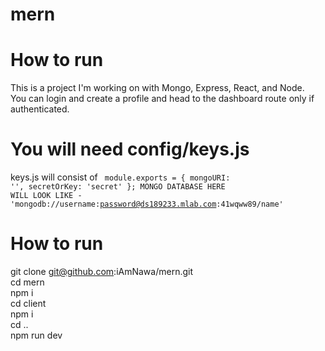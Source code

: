 # mern

# How to run
This is a project I'm working on with Mongo, Express, React, and Node.  
You can login and create a profile and head to the dashboard route only if authenticated.

# You will need config/keys.js
keys.js will consist of
<code>
module.exports = {
  mongoURI: '<MONGO DATABASE HERE>',
  secretOrKey: 'secret'
};
MONGO DATABASE HERE WILL LOOK LIKE - 'mongodb://username:password@ds189233.mlab.com:41wqww89/name'
</code>

# How to run

git clone git@github.com:iAmNawa/mern.git  
cd mern  
npm i  
cd client  
npm i  
cd ..  
npm run dev  
